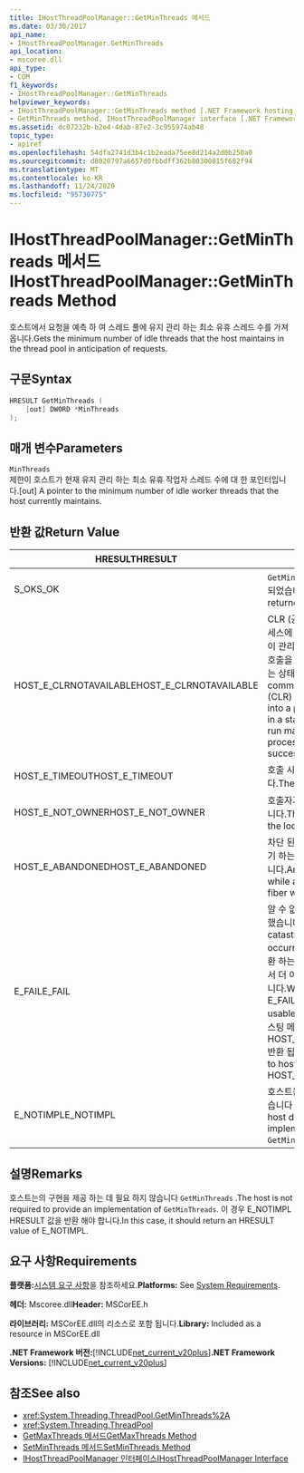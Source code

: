 ```yaml
---
title: IHostThreadPoolManager::GetMinThreads 메서드
ms.date: 03/30/2017
api_name:
- IHostThreadPoolManager.GetMinThreads
api_location:
- mscoree.dll
api_type:
- COM
f1_keywords:
- IHostThreadPoolManager::GetMinThreads
helpviewer_keywords:
- IHostThreadPoolManager::GetMinThreads method [.NET Framework hosting]
- GetMinThreads method, IHostThreadPoolManager interface [.NET Framework hosting]
ms.assetid: dc07232b-b2e4-4dab-87e2-3c955974ab48
topic_type:
- apiref
ms.openlocfilehash: 54dfa2741d3b4c1b2eada75ee8d214a2d0b250a0
ms.sourcegitcommit: d8020797a6657d0fbbdff362b80300815f682f94
ms.translationtype: MT
ms.contentlocale: ko-KR
ms.lasthandoff: 11/24/2020
ms.locfileid: "95730775"
---
```

# <a name="ihostthreadpoolmanagergetminthreads-method"></a><span data-ttu-id="f8708-102">IHostThreadPoolManager::GetMinThreads 메서드</span><span class="sxs-lookup"><span data-stu-id="f8708-102">IHostThreadPoolManager::GetMinThreads Method</span></span>

<span data-ttu-id="f8708-103">호스트에서 요청을 예측 하 여 스레드 풀에 유지 관리 하는 최소 유휴 스레드 수를 가져옵니다.</span><span class="sxs-lookup"><span data-stu-id="f8708-103">Gets the minimum number of idle threads that the host maintains in the thread pool in anticipation of requests.</span></span>  
  
## <a name="syntax"></a><span data-ttu-id="f8708-104">구문</span><span class="sxs-lookup"><span data-stu-id="f8708-104">Syntax</span></span>  
  
```cpp  
HRESULT GetMinThreads (  
    [out] DWORD *MinThreads  
);  
```  
  
## <a name="parameters"></a><span data-ttu-id="f8708-105">매개 변수</span><span class="sxs-lookup"><span data-stu-id="f8708-105">Parameters</span></span>  

 `MinThreads`  
 <span data-ttu-id="f8708-106">제한이 호스트가 현재 유지 관리 하는 최소 유휴 작업자 스레드 수에 대 한 포인터입니다.</span><span class="sxs-lookup"><span data-stu-id="f8708-106">[out] A pointer to the minimum number of idle worker threads that the host currently maintains.</span></span>  
  
## <a name="return-value"></a><span data-ttu-id="f8708-107">반환 값</span><span class="sxs-lookup"><span data-stu-id="f8708-107">Return Value</span></span>  
  
|<span data-ttu-id="f8708-108">HRESULT</span><span class="sxs-lookup"><span data-stu-id="f8708-108">HRESULT</span></span>|<span data-ttu-id="f8708-109">설명</span><span class="sxs-lookup"><span data-stu-id="f8708-109">Description</span></span>|  
|-------------|-----------------|  
|<span data-ttu-id="f8708-110">S_OK</span><span class="sxs-lookup"><span data-stu-id="f8708-110">S_OK</span></span>|<span data-ttu-id="f8708-111">`GetMinThreads` 성공적으로 반환 되었습니다.</span><span class="sxs-lookup"><span data-stu-id="f8708-111">`GetMinThreads` returned successfully.</span></span>|  
|<span data-ttu-id="f8708-112">HOST_E_CLRNOTAVAILABLE</span><span class="sxs-lookup"><span data-stu-id="f8708-112">HOST_E_CLRNOTAVAILABLE</span></span>|<span data-ttu-id="f8708-113">CLR (공용 언어 런타임)이 프로세스에 로드 되지 않았거나 CLR이 관리 코드를 실행할 수 없거나 호출을 성공적으로 처리할 수 없는 상태에 있습니다.</span><span class="sxs-lookup"><span data-stu-id="f8708-113">The common language runtime (CLR) has not been loaded into a process, or the CLR is in a state in which it cannot run managed code or process the call successfully.</span></span>|  
|<span data-ttu-id="f8708-114">HOST_E_TIMEOUT</span><span class="sxs-lookup"><span data-stu-id="f8708-114">HOST_E_TIMEOUT</span></span>|<span data-ttu-id="f8708-115">호출 시간이 초과 되었습니다.</span><span class="sxs-lookup"><span data-stu-id="f8708-115">The call timed out.</span></span>|  
|<span data-ttu-id="f8708-116">HOST_E_NOT_OWNER</span><span class="sxs-lookup"><span data-stu-id="f8708-116">HOST_E_NOT_OWNER</span></span>|<span data-ttu-id="f8708-117">호출자가 잠금을 소유 하지 않습니다.</span><span class="sxs-lookup"><span data-stu-id="f8708-117">The caller does not own the lock.</span></span>|  
|<span data-ttu-id="f8708-118">HOST_E_ABANDONED</span><span class="sxs-lookup"><span data-stu-id="f8708-118">HOST_E_ABANDONED</span></span>|<span data-ttu-id="f8708-119">차단 된 스레드나 파이버에서 대기 하는 동안 이벤트를 취소 했습니다.</span><span class="sxs-lookup"><span data-stu-id="f8708-119">An event was canceled while a blocked thread or fiber was waiting on it.</span></span>|  
|<span data-ttu-id="f8708-120">E_FAIL</span><span class="sxs-lookup"><span data-stu-id="f8708-120">E_FAIL</span></span>|<span data-ttu-id="f8708-121">알 수 없는 치명적인 오류가 발생 했습니다.</span><span class="sxs-lookup"><span data-stu-id="f8708-121">An unknown catastrophic failure occurred.</span></span> <span data-ttu-id="f8708-122">메서드가 E_FAIL 반환 하는 경우 해당 프로세스 내에서 더 이상 CLR을 사용할 수 없습니다.</span><span class="sxs-lookup"><span data-stu-id="f8708-122">When a method returns E_FAIL, the CLR is no longer usable within the process.</span></span> <span data-ttu-id="f8708-123">호스팅 메서드를 이후에 호출 하면 HOST_E_CLRNOTAVAILABLE 반환 됩니다.</span><span class="sxs-lookup"><span data-stu-id="f8708-123">Subsequent calls to hosting methods return HOST_E_CLRNOTAVAILABLE.</span></span>|  
|<span data-ttu-id="f8708-124">E_NOTIMPL</span><span class="sxs-lookup"><span data-stu-id="f8708-124">E_NOTIMPL</span></span>|<span data-ttu-id="f8708-125">호스트는의 구현을 제공 하지 않습니다 `GetMinThreads` .</span><span class="sxs-lookup"><span data-stu-id="f8708-125">The host does not provide an implementation of `GetMinThreads`.</span></span>|  
  
## <a name="remarks"></a><span data-ttu-id="f8708-126">설명</span><span class="sxs-lookup"><span data-stu-id="f8708-126">Remarks</span></span>  

 <span data-ttu-id="f8708-127">호스트는의 구현을 제공 하는 데 필요 하지 않습니다 `GetMinThreads` .</span><span class="sxs-lookup"><span data-stu-id="f8708-127">The host is not required to provide an implementation of `GetMinThreads`.</span></span> <span data-ttu-id="f8708-128">이 경우 E_NOTIMPL HRESULT 값을 반환 해야 합니다.</span><span class="sxs-lookup"><span data-stu-id="f8708-128">In this case, it should return an HRESULT value of E_NOTIMPL.</span></span>  
  
## <a name="requirements"></a><span data-ttu-id="f8708-129">요구 사항</span><span class="sxs-lookup"><span data-stu-id="f8708-129">Requirements</span></span>  

 <span data-ttu-id="f8708-130">**플랫폼:**[시스템 요구 사항](../../get-started/system-requirements.md)을 참조하세요.</span><span class="sxs-lookup"><span data-stu-id="f8708-130">**Platforms:** See [System Requirements](../../get-started/system-requirements.md).</span></span>  
  
 <span data-ttu-id="f8708-131">**헤더:** Mscoree.dll</span><span class="sxs-lookup"><span data-stu-id="f8708-131">**Header:** MSCorEE.h</span></span>  
  
 <span data-ttu-id="f8708-132">**라이브러리:** MSCorEE.dll의 리소스로 포함 됩니다.</span><span class="sxs-lookup"><span data-stu-id="f8708-132">**Library:** Included as a resource in MSCorEE.dll</span></span>  
  
 <span data-ttu-id="f8708-133">**.NET Framework 버전:**[!INCLUDE[net_current_v20plus](../../../../includes/net-current-v20plus-md.md)]</span><span class="sxs-lookup"><span data-stu-id="f8708-133">**.NET Framework Versions:** [!INCLUDE[net_current_v20plus](../../../../includes/net-current-v20plus-md.md)]</span></span>  
  
## <a name="see-also"></a><span data-ttu-id="f8708-134">참조</span><span class="sxs-lookup"><span data-stu-id="f8708-134">See also</span></span>

- <xref:System.Threading.ThreadPool.GetMinThreads%2A>
- <xref:System.Threading.ThreadPool>
- [<span data-ttu-id="f8708-135">GetMaxThreads 메서드</span><span class="sxs-lookup"><span data-stu-id="f8708-135">GetMaxThreads Method</span></span>](ihostthreadpoolmanager-getmaxthreads-method.md)
- [<span data-ttu-id="f8708-136">SetMinThreads 메서드</span><span class="sxs-lookup"><span data-stu-id="f8708-136">SetMinThreads Method</span></span>](ihostthreadpoolmanager-setminthreads-method.md)
- [<span data-ttu-id="f8708-137">IHostThreadPoolManager 인터페이스</span><span class="sxs-lookup"><span data-stu-id="f8708-137">IHostThreadPoolManager Interface</span></span>](ihostthreadpoolmanager-interface.md)

